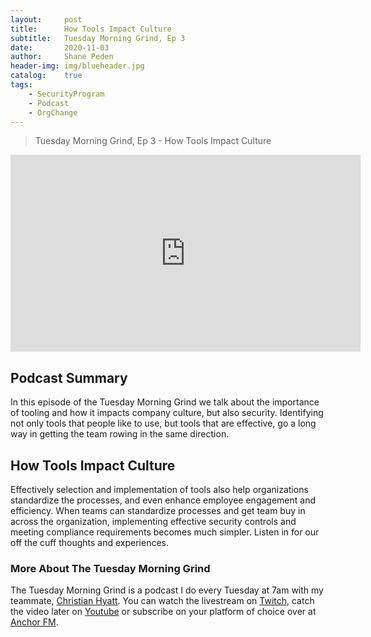 ```yaml
---
layout: 	post
title:  	How Tools Impact Culture
subtitle: 	Tuesday Morning Grind, Ep 3
date:   	2020-11-03
author: 	Shane Peden
header-img: img/blueheader.jpg
catalog: 	true
tags:
    - SecurityProgram
    - Podcast
    - OrgChange
---
```


> Tuesday Morning Grind, Ep 3 - How Tools Impact Culture

<iframe width="560" height="315" src="https://www.youtube.com/embed/ZaGCRCAHo7I" frameborder="0" allow="accelerometer; autoplay; clipboard-write; encrypted-media; gyroscope; picture-in-picture" allowfullscreen></iframe>

## Podcast Summary

In this episode of the Tuesday Morning Grind we talk about the importance of tooling and how it impacts company culture, but also security.  Identifying not only tools that people like to use, but tools that are effective, go a long way in getting the team rowing in the same direction.


## How Tools Impact Culture

Effectively selection and implementation of tools also help organizations standardize the processes, and even enhance employee engagement and efficiency. When teams can standardize processes and get team buy in across the organization, implementing effective security controls and meeting compliance requirements becomes much simpler.
Listen in for our off the cuff thoughts and experiences.

### More About The Tuesday Morning Grind

The Tuesday Morning Grind is a podcast I do every Tuesday at 7am with my teammate, [Christian Hyatt](https://www.linkedin.com/in/christianhyatt/).  You can watch the livestream on [Twitch](https://www.twitch.tv/risk3sixty), catch the video later on [Youtube](https://www.youtube.com/channel/UCjcD3Vc3Z1FSncd2BvRp9vQ/featured) or subscribe on your platform of choice over at [Anchor FM](https://anchor.fm/risk3sixty).



